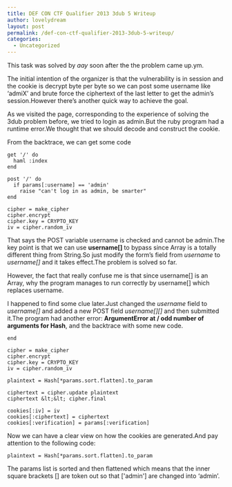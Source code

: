 ```yaml
---
title: DEF CON CTF Qualifier 2013 3dub 5 Writeup
author: lovelydream
layout: post
permalink: /def-con-ctf-qualifier-2013-3dub-5-writeup/
categories:
  - Uncategorized
---
```

This task was solved by *aay* soon after the the problem came up.ym.

The initial intention of the organizer is that the vulnerability is in session and the cookie is decrypt byte per byte so we can post some username like &#8216;admiX&#8217; and brute force the ciphertext of the last letter to get the admin&#8217;s session.However there&#8217;s another quick way to achieve the goal.

As we visited the page, corresponding to the experience of solving the 3dub problem before, we tried to login as admin.But the ruby program had a runtime error.We thought that we should decode and construct the cookie.

From the backtrace, we can get some code

    get '/' do
      haml :index
    end
    
    post '/' do
      if params[:username] == 'admin'
        raise "can't log in as admin, be smarter"
    end
    
    cipher = make_cipher
    cipher.encrypt
    cipher.key = CRYPTO_KEY
    iv = cipher.random_iv
    

That says the POST variable username is checked and cannot be admin.The key point is that we can use **username[]** to bypass since Array is a totally different thing from String.So just modify the form&#8217;s field from *username* to *username[]* and it takes effect.The problem is solved so far.

However, the fact that really confuse me is that since username[] is an Array, why the program manages to run correctly by username[] which replaces username.

I happened to find some clue later.Just changed the *username* field to *username[]* and added a new POST field *username[][]* and then submitted it.The program had another error: **ArgumentError at / odd number of arguments for Hash**, and the backtrace with some new code.

    end
    
    cipher = make_cipher
    cipher.encrypt
    cipher.key = CRYPTO_KEY
    iv = cipher.random_iv
    
    plaintext = Hash[*params.sort.flatten].to_param
    
    ciphertext = cipher.update plaintext
    ciphertext &lt;&lt; cipher.final
    
    cookies[:iv] = iv
    cookies[:ciphertext] = ciphertext
    cookies[:verification] = params[:verification]
    

Now we can have a clear view on how the cookies are generated.And pay attention to the following code:

    plaintext = Hash[*params.sort.flatten].to_param
    

The params list is sorted and then flattened which means that the inner square brackets [] are token out so that ['admin'] are changed into &#8216;admin&#8217;.